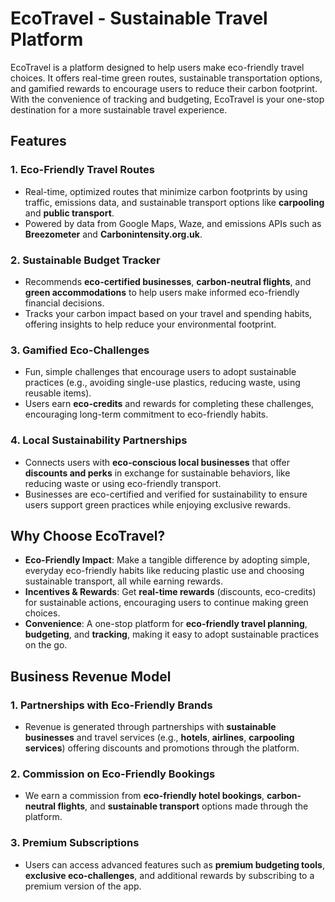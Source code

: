 # EcoTravel - Sustainable Travel Platform

EcoTravel is a platform designed to help users make eco-friendly travel choices. It offers real-time green routes, sustainable transportation options, and gamified rewards to encourage users to reduce their carbon footprint. With the convenience of tracking and budgeting, EcoTravel is your one-stop destination for a more sustainable travel experience.

## Features

### 1. **Eco-Friendly Travel Routes**
   - Real-time, optimized routes that minimize carbon footprints by using traffic, emissions data, and sustainable transport options like **carpooling** and **public transport**.
   - Powered by data from Google Maps, Waze, and emissions APIs such as **Breezometer** and **Carbonintensity.org.uk**.

### 2. **Sustainable Budget Tracker**
   - Recommends **eco-certified businesses**, **carbon-neutral flights**, and **green accommodations** to help users make informed eco-friendly financial decisions.
   - Tracks your carbon impact based on your travel and spending habits, offering insights to help reduce your environmental footprint.

### 3. **Gamified Eco-Challenges**
   - Fun, simple challenges that encourage users to adopt sustainable practices (e.g., avoiding single-use plastics, reducing waste, using reusable items).
   - Users earn **eco-credits** and rewards for completing these challenges, encouraging long-term commitment to eco-friendly habits.

### 4. **Local Sustainability Partnerships**
   - Connects users with **eco-conscious local businesses** that offer **discounts and perks** in exchange for sustainable behaviors, like reducing waste or using eco-friendly transport.
   - Businesses are eco-certified and verified for sustainability to ensure users support green practices while enjoying exclusive rewards.

## Why Choose EcoTravel?

- **Eco-Friendly Impact**: Make a tangible difference by adopting simple, everyday eco-friendly habits like reducing plastic use and choosing sustainable transport, all while earning rewards.
- **Incentives & Rewards**: Get **real-time rewards** (discounts, eco-credits) for sustainable actions, encouraging users to continue making green choices.
- **Convenience**: A one-stop platform for **eco-friendly travel planning**, **budgeting**, and **tracking**, making it easy to adopt sustainable practices on the go.

## Business Revenue Model

### 1. **Partnerships with Eco-Friendly Brands**
   - Revenue is generated through partnerships with **sustainable businesses** and travel services (e.g., **hotels**, **airlines**, **carpooling services**) offering discounts and promotions through the platform.

### 2. **Commission on Eco-Friendly Bookings**
   - We earn a commission from **eco-friendly hotel bookings**, **carbon-neutral flights**, and **sustainable transport** options made through the platform.

### 3. **Premium Subscriptions**
   - Users can access advanced features such as **premium budgeting tools**, **exclusive eco-challenges**, and additional rewards by subscribing to a premium version of the app.

